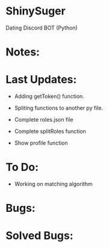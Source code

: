 # ShinySuger
Dating Discord BOT (Python)



# Notes:


# Last Updates:

- Adding getToken() function.

- Spliting functions to another py file.

- Complete roles.json file

- Complete splitRoles function

- Show profile function

# To Do:

- Working on matching algorithm


# Bugs:



# Solved Bugs:
